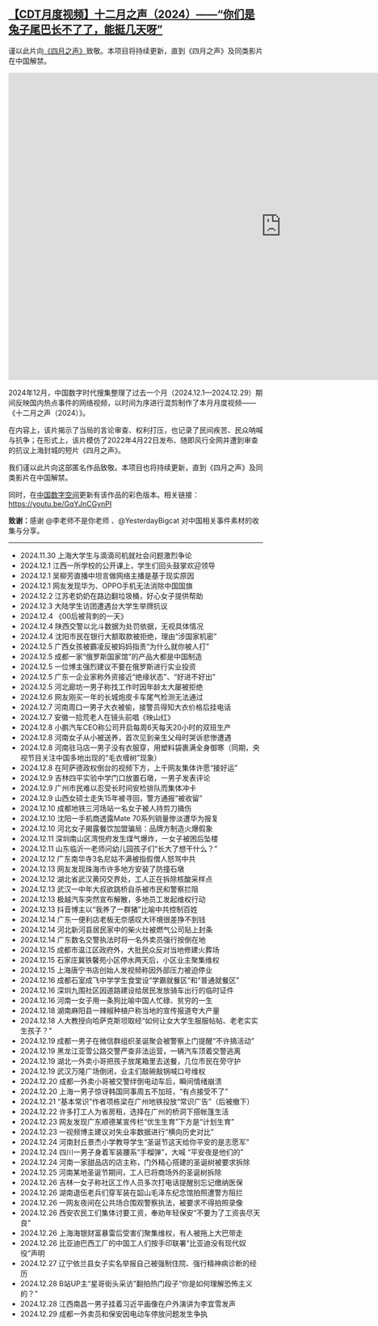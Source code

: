 <!--1735640978000-->
[【CDT月度视频】十二月之声（2024）——“你们是兔子尾巴长不了了，能挺几天呀”](https://chinadigitaltimes.net/chinese/714514.html)
------

<p>谨以此片向<a href="https://chinadigitaltimes.net/chinese/tag/%E5%9B%9B%E6%9C%88%E4%B9%8B%E5%A3%B0">《四月之声》</a>致敬。本项目将持续更新，直到《四月之声》及同类影片在中国解禁。</p><p><iframe title="【CDT月度视频】十二月之声（2024）——“你们是兔子尾巴长不了了，能挺几天呀”" width="1080" height="608" src="https://www.youtube.com/embed/FpPwE8BYiiU?feature=oembed" frameborder="0" allow="accelerometer; autoplay; clipboard-write; encrypted-media; gyroscope; picture-in-picture; web-share" referrerpolicy="strict-origin-when-cross-origin" allowfullscreen=""></iframe></p><p>2024年12月，中国数字时代搜集整理了过去一个月（2024.12.1—2024.12.29）期间反映国内热点事件的网络视频，以时间为序进行混剪制作了本月月度视频——《十二月之声（2024）》。</p><p>在内容上，该片揭示了当局的言论审查、权利打压，也记录了民间疾苦、民众呐喊与抗争；在形式上，该片模仿了2022年4月22日发布、随即风行全网并遭到审查的抗议上海封城的短片《四月之声》。</p><p>我们谨以此片向这部匿名作品致敬。本项目也将持续更新，直到《四月之声》及同类影片在中国解禁。</p><p>同时，在<a href="https://chinadigitaltimes.net/space/CDT%E6%9C%88%E5%BA%A6%E8%A7%86%E9%A2%91">中国数字空间</a>更新有该作品的彩色版本。相关链接：<a href="https://youtu.be/GqYJnCGynPI">https://youtu.be/GqYJnCGynPI</a></p><p><strong>致谢：</strong>感谢 @李老师不是你老师 、@YesterdayBigcat 对中国相关事件素材的收集与分享。</p><hr><ul><li>2024.11.30 上海大学生与滴滴司机就社会问题激烈争论</li><li>2024.12.1 江西一所学校的公开课上，学生们回头鼓掌欢迎领导</li><li>2024.12.1 吴柳芳直播中坦言做网络主播是基于现实原因</li><li>2024.12.1 网友发现华为、OPPO手机无法消除中国国旗</li><li>2024.12.2 江苏老奶奶在路边翻垃圾桶，好心女子提供帮助</li><li>2024.12.3 大陆学生访团遭遇台大学生举牌抗议</li><li>2024.12.4 《00后被背刺的一天》</li><li>2024.12.4 陕西交警以北斗数据为处罚依据，无视具体情况</li><li>2024.12.4 沈阳市民在银行大额取款被拒绝，理由“涉国家机密”</li><li>2024.12.5 广西女孩被霸凌反被妈妈指责“为什么就你被人打”</li><li>2024.12.5 成都一家“俄罗斯国家馆”的产品大都是中国制造</li><li>2024.12.5 一位博主强烈建议不要在俄罗斯进行实业投资</li><li>2024.12.5 广东一企业家称外资接近“绝缘状态”、“好进不好出”</li><li>2024.12.5 河北廊坊一男子称找工作时因年龄太大屡被拒绝</li><li>2024.12.6 网友刚买一年的长城炮皮卡车尾气检测无法通过</li><li>2024.12.7 河南周口一男子大衣被偷，接警员得知大衣价格后挂电话</li><li>2024.12.7 安徽一拾荒老人在镜头前唱《映山红》</li><li>2024.12.8 小鹏汽车CEO称公司开启每周6天每天20小时的双班生产</li><li>2024.12.8 河南女子从小被送养，首次见到亲生父母时哭诉悲惨遭遇</li><li>2024.12.8 河南驻马店一男子没有衣服穿，用塑料袋裹满全身御寒（同期，央视节目关注中国多地出现的“毛衣缠树”现象）</li><li>2024.12.8 在阿萨德政权倒台的视频下方，上千网友集体许愿“接好运”</li><li>2024.12.9 吉林四平实验中学门口放置石墩，一男子发表评论</li><li>2024.12.9 广州市民难以忍受长时间安检排队而集体冲卡</li><li>2024.12.9 山西女硕士走失15年被寻回，警方通报“被收留”</li><li>2024.12.10 成都地铁三河场站一名女子被人持剪刀捅伤</li><li>2024.12.10 沈阳一手机商透露Mate 70系列销量惨淡遭华为报复</li><li>2024.12.10 河北女子揭露餐饮加盟骗局：品牌方制造火爆假象</li><li>2024.12.11 深圳南山区湾悦府发生煤气爆炸，一女子被困后坠楼</li><li>2024.12.11 山东临沂一老师问幼儿园孩子们“长大了想干什么？” </li><li>2024.12.12 广东南华寺3名尼姑不满被指假僧人怒骂中共</li><li>2024.12.13 网友发现珠海市许多地方安装了防撞石墩</li><li>2024.12.12 湖北省武汉黄冈交界处，工人正在拆除核酸采样点</li><li>2024.12.13 武汉一中年大叔欲跳桥自杀被市民和警察拦阻</li><li>2024.12.13 极越汽车突然宣布解散，多地员工发起维权行动</li><li>2024.12.13 抖音博主以“我养了一群猪”比喻中共控制百姓</li><li>2024.12.14 广东一便利店老板无奈感叹大环境很差挣不到钱</li><li>2024.12.14 河北新河县居民家中的柴火灶被燃气公司贴上封条</li><li>2024.12.14 广东数名交警执法时将一名外卖员强行按倒在地</li><li>2024.12.15 成都市温江区政府外，大批民众反对当地修建火葬场</li><li>2024.12.15 石家庄冀铁馨苑小区停水两天后，小区业主聚集维权</li><li>2024.12.15 上海唐宁书店创始人发视频称因外部压力被迫停业</li><li>2024.12.16 成都石室成飞中学学生食堂设“学霸就餐区”和“普通就餐区”</li><li>2024.12.16 深圳九围社区因道路建设给居民发放骑车出行的临时证件</li><li>2024.12.16 河南一女子用一条狗比喻中国人忙碌、贫穷的一生</li><li>2024.12.18 湖南麻阳县一辣椒种植户称当地的宣传报道夸大产量</li><li>2024.12.18 人大教授向哈萨克斯坦取经“如何让女大学生服服帖帖、老老实实生孩子？”</li><li>2024.12.19 成都一男子在微信群组织圣诞聚会被警察上门提醒“不许搞活动”</li><li>2024.12.19 黑龙江亚雪公路交警严查非法运营，一辆汽车顶着交警逃离</li><li>2024.12.19 湖北一外卖小哥把孩子放尾箱里去送餐，几位市民在旁守护</li><li>2024.12.19 武汉万隆广场倒闭，业主们敲碗敲锅喊口号维权</li><li>2024.12.20 成都一外卖小哥被交警绊倒电动车后，瞬间情绪崩溃</li><li>2024.12.20 上海一男子惊讶韩国同事周五不加班，“有点接受不了”</li><li>2024.12.21 “基本常识”作者项栋梁在广州地铁投放“常识广告”（后被撤下）</li><li>2024.12.22 许多打工人为省房租，选择在广州的桥洞下搭帐篷生活</li><li>2024.12.23 网友发现广东顺德某宣传栏“优生生育”下方是“计划生育”</li><li>2024.12.23 一视频博主建议对失业率数据进行“横向历史对比”</li><li>2024.12.24 河南封丘景杰小学教导学生“圣诞节这天给你平安的是志愿军”</li><li>2024.12.24 四川一男子身着军装腰系“手榴弹”，大喊 “平安夜是他们的”</li><li>2024.12.24 河南一家甜品店的店主称，门外精心搭建的圣诞树被要求拆除</li><li>2024.12.25 河南某地圣诞节期间，工人已将商场外的圣诞树拆除</li><li>2024.12.26 吉林一女子称社区工作人员多次打电话提醒别忘记缴纳医保</li><li>2024.12.26 湖南退伍老兵们穿军装在韶山毛泽东纪念馆拍照遭警方阻拦</li><li>2024.12.26 一网友夜间在公共场合围观警察执法，被要求不得拍照录像</li><li>2024.12.26 西安农民工们集体讨要工资，奉劝年轻保安“不要为了工资丧尽天良”</li><li>2024.12.26 上海海银财富暴雷后受害们聚集维权，有人被拖上大巴带走</li><li>2024.12.26 比亚迪巴西工厂的中国工人们按手印联署“比亚迪没有现代奴役”声明</li><li>2024.12.27 辽宁依兰县女子实名举报自己被强制住院、强行精神病诊断的经历</li><li>2024.12.28 B站UP主“星哥街头采访”翻拍热门段子“你是如何理解恐怖主义的？”</li><li>2024.12.28 江西南昌一男子挂着习近平画像在户外演讲为李宜雪发声</li><li>2024.12.29 成都一外卖员和保安因电动车停放问题发生争执</li></ul><div class="addtoany_share_save_container addtoany_content addtoany_content_bottom"><div class="a2a_kit a2a_kit_size_32 addtoany_list" data-a2a-url="https://chinadigitaltimes.net/chinese/714514.html" data-a2a-title="【CDT月度视频】十二月之声（2024）——“你们是兔子尾巴长不了了，能挺几天呀”"><a class="a2a_button_facebook" href="https://www.addtoany.com/add_to/facebook?linkurl=https%3A%2F%2Fchinadigitaltimes.net%2Fchinese%2F714514.html&amp;linkname=%E3%80%90CDT%E6%9C%88%E5%BA%A6%E8%A7%86%E9%A2%91%E3%80%91%E5%8D%81%E4%BA%8C%E6%9C%88%E4%B9%8B%E5%A3%B0%EF%BC%882024%EF%BC%89%E2%80%94%E2%80%94%E2%80%9C%E4%BD%A0%E4%BB%AC%E6%98%AF%E5%85%94%E5%AD%90%E5%B0%BE%E5%B7%B4%E9%95%BF%E4%B8%8D%E4%BA%86%E4%BA%86%EF%BC%8C%E8%83%BD%E6%8C%BA%E5%87%A0%E5%A4%A9%E5%91%80%E2%80%9D" title="Facebook" rel="nofollow noopener" target="_blank"></a><a class="a2a_button_twitter" href="https://www.addtoany.com/add_to/twitter?linkurl=https%3A%2F%2Fchinadigitaltimes.net%2Fchinese%2F714514.html&amp;linkname=%E3%80%90CDT%E6%9C%88%E5%BA%A6%E8%A7%86%E9%A2%91%E3%80%91%E5%8D%81%E4%BA%8C%E6%9C%88%E4%B9%8B%E5%A3%B0%EF%BC%882024%EF%BC%89%E2%80%94%E2%80%94%E2%80%9C%E4%BD%A0%E4%BB%AC%E6%98%AF%E5%85%94%E5%AD%90%E5%B0%BE%E5%B7%B4%E9%95%BF%E4%B8%8D%E4%BA%86%E4%BA%86%EF%BC%8C%E8%83%BD%E6%8C%BA%E5%87%A0%E5%A4%A9%E5%91%80%E2%80%9D" title="Twitter" rel="nofollow noopener" target="_blank"></a><a class="a2a_button_telegram" href="https://www.addtoany.com/add_to/telegram?linkurl=https%3A%2F%2Fchinadigitaltimes.net%2Fchinese%2F714514.html&amp;linkname=%E3%80%90CDT%E6%9C%88%E5%BA%A6%E8%A7%86%E9%A2%91%E3%80%91%E5%8D%81%E4%BA%8C%E6%9C%88%E4%B9%8B%E5%A3%B0%EF%BC%882024%EF%BC%89%E2%80%94%E2%80%94%E2%80%9C%E4%BD%A0%E4%BB%AC%E6%98%AF%E5%85%94%E5%AD%90%E5%B0%BE%E5%B7%B4%E9%95%BF%E4%B8%8D%E4%BA%86%E4%BA%86%EF%BC%8C%E8%83%BD%E6%8C%BA%E5%87%A0%E5%A4%A9%E5%91%80%E2%80%9D" title="Telegram" rel="nofollow noopener" target="_blank"></a><a class="a2a_button_reddit" href="https://www.addtoany.com/add_to/reddit?linkurl=https%3A%2F%2Fchinadigitaltimes.net%2Fchinese%2F714514.html&amp;linkname=%E3%80%90CDT%E6%9C%88%E5%BA%A6%E8%A7%86%E9%A2%91%E3%80%91%E5%8D%81%E4%BA%8C%E6%9C%88%E4%B9%8B%E5%A3%B0%EF%BC%882024%EF%BC%89%E2%80%94%E2%80%94%E2%80%9C%E4%BD%A0%E4%BB%AC%E6%98%AF%E5%85%94%E5%AD%90%E5%B0%BE%E5%B7%B4%E9%95%BF%E4%B8%8D%E4%BA%86%E4%BA%86%EF%BC%8C%E8%83%BD%E6%8C%BA%E5%87%A0%E5%A4%A9%E5%91%80%E2%80%9D" title="Reddit" rel="nofollow noopener" target="_blank"></a><a class="a2a_button_whatsapp" href="https://www.addtoany.com/add_to/whatsapp?linkurl=https%3A%2F%2Fchinadigitaltimes.net%2Fchinese%2F714514.html&amp;linkname=%E3%80%90CDT%E6%9C%88%E5%BA%A6%E8%A7%86%E9%A2%91%E3%80%91%E5%8D%81%E4%BA%8C%E6%9C%88%E4%B9%8B%E5%A3%B0%EF%BC%882024%EF%BC%89%E2%80%94%E2%80%94%E2%80%9C%E4%BD%A0%E4%BB%AC%E6%98%AF%E5%85%94%E5%AD%90%E5%B0%BE%E5%B7%B4%E9%95%BF%E4%B8%8D%E4%BA%86%E4%BA%86%EF%BC%8C%E8%83%BD%E6%8C%BA%E5%87%A0%E5%A4%A9%E5%91%80%E2%80%9D" title="WhatsApp" rel="nofollow noopener" target="_blank"></a><a class="a2a_button_email" href="https://www.addtoany.com/add_to/email?linkurl=https%3A%2F%2Fchinadigitaltimes.net%2Fchinese%2F714514.html&amp;linkname=%E3%80%90CDT%E6%9C%88%E5%BA%A6%E8%A7%86%E9%A2%91%E3%80%91%E5%8D%81%E4%BA%8C%E6%9C%88%E4%B9%8B%E5%A3%B0%EF%BC%882024%EF%BC%89%E2%80%94%E2%80%94%E2%80%9C%E4%BD%A0%E4%BB%AC%E6%98%AF%E5%85%94%E5%AD%90%E5%B0%BE%E5%B7%B4%E9%95%BF%E4%B8%8D%E4%BA%86%E4%BA%86%EF%BC%8C%E8%83%BD%E6%8C%BA%E5%87%A0%E5%A4%A9%E5%91%80%E2%80%9D" title="Email" rel="nofollow noopener" target="_blank"></a><a class="a2a_button_copy_link" href="https://www.addtoany.com/add_to/copy_link?linkurl=https%3A%2F%2Fchinadigitaltimes.net%2Fchinese%2F714514.html&amp;linkname=%E3%80%90CDT%E6%9C%88%E5%BA%A6%E8%A7%86%E9%A2%91%E3%80%91%E5%8D%81%E4%BA%8C%E6%9C%88%E4%B9%8B%E5%A3%B0%EF%BC%882024%EF%BC%89%E2%80%94%E2%80%94%E2%80%9C%E4%BD%A0%E4%BB%AC%E6%98%AF%E5%85%94%E5%AD%90%E5%B0%BE%E5%B7%B4%E9%95%BF%E4%B8%8D%E4%BA%86%E4%BA%86%EF%BC%8C%E8%83%BD%E6%8C%BA%E5%87%A0%E5%A4%A9%E5%91%80%E2%80%9D" title="Copy Link" rel="nofollow noopener" target="_blank"></a><a class="a2a_dd addtoany_share_save addtoany_share" href="https://www.addtoany.com/share"></a></div></div>
